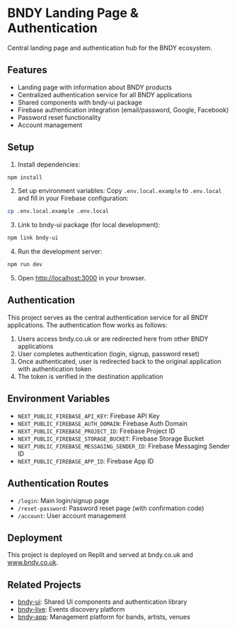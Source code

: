 # BNDY Landing Page & Authentication

Central landing page and authentication hub for the BNDY ecosystem.

## Features

- Landing page with information about BNDY products
- Centralized authentication service for all BNDY applications
- Shared components with bndy-ui package
- Firebase authentication integration (email/password, Google, Facebook)
- Password reset functionality
- Account management

## Setup

1. Install dependencies:
```bash
npm install
```

2. Set up environment variables:
Copy `.env.local.example` to `.env.local` and fill in your Firebase configuration:
```bash
cp .env.local.example .env.local
```

3. Link to bndy-ui package (for local development):
```bash
npm link bndy-ui
```

4. Run the development server:
```bash
npm run dev
```

5. Open [http://localhost:3000](http://localhost:3000) in your browser.

## Authentication

This project serves as the central authentication service for all BNDY applications. The authentication flow works as follows:

1. Users access bndy.co.uk or are redirected here from other BNDY applications
2. User completes authentication (login, signup, password reset)
3. Once authenticated, user is redirected back to the original application with authentication token
4. The token is verified in the destination application

## Environment Variables

- `NEXT_PUBLIC_FIREBASE_API_KEY`: Firebase API Key
- `NEXT_PUBLIC_FIREBASE_AUTH_DOMAIN`: Firebase Auth Domain
- `NEXT_PUBLIC_FIREBASE_PROJECT_ID`: Firebase Project ID
- `NEXT_PUBLIC_FIREBASE_STORAGE_BUCKET`: Firebase Storage Bucket
- `NEXT_PUBLIC_FIREBASE_MESSAGING_SENDER_ID`: Firebase Messaging Sender ID
- `NEXT_PUBLIC_FIREBASE_APP_ID`: Firebase App ID

## Authentication Routes

- `/login`: Main login/signup page
- `/reset-password`: Password reset page (with confirmation code)
- `/account`: User account management

## Deployment

This project is deployed on Replit and served at bndy.co.uk and www.bndy.co.uk.

## Related Projects

- [bndy-ui](https://github.com/bndy/bndy-ui): Shared UI components and authentication library
- [bndy-live](https://github.com/bndy/bndy-live): Events discovery platform
- [bndy-app](https://github.com/bndy/bndy-app): Management platform for bands, artists, venues